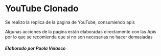 # YouTube Clonado

Se realizo la replica de la pagina de YouTube, consumiendo apis

Algunas acciones de la pagina están elaboradas directamente con las Apis por lo que se recomienda que si no son necesarias no hacer demasiadas

##### Elaborado por Paola Velasco